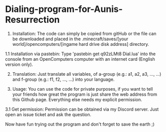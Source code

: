# Dialing-program-for-Aunis-Resurrection
1. Installation:
  The code can simply be copied from gitHub or the file can be downloaded and placed in the .minecraft/saves/[your world]/opencomputers/[ingame hard drive disk
  address] directory.
  
  1.1 Installation via pastebin:
    Type 'pastebin get q92zLMt8 Dial.lua' into the console from an OpenComputers computer with an internet card (English version only).

2. Translation:
  Just translate all variables, of a-group (e.g.: a1, a2, a3, ..., ...) and f-group (e.g.: f1, f2, ..., ...) into your language. 

3. Usage:
  You can use the code for private purposes, if you want to tell your friends how great the program is just share the web address from this Github page. 
  Everything else needs my explicit permission. 

  3.1 Get permission:
    Permission can be obtained via my Discord server. Just open an issue ticket and ask the question.

Now have fun trying out the program and don't forget to save the earth ;)
